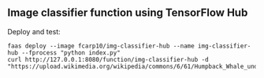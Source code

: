 ## Image classifier function using TensorFlow Hub

Deploy and test:

```
faas deploy --image fcarp10/img-classifier-hub --name img-classifier-hub --fprocess "python index.py"
curl http://127.0.0.1:8080/function/img-classifier-hub -d "https://upload.wikimedia.org/wikipedia/commons/6/61/Humpback_Whale_underwater_shot.jpg"
```